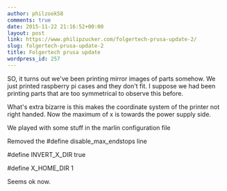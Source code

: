 ```yaml
---
author: philzook58
comments: true
date: 2015-11-22 21:16:52+00:00
layout: post
link: https://www.philipzucker.com/folgertech-prusa-update-2/
slug: folgertech-prusa-update-2
title: Folgertech prusa update
wordpress_id: 257
---
```


SO, it turns out we've been printing mirror images of parts somehow. We just printed raspberry pi cases and they don't fit. I suppose we had been printing parts that are too symmetrical to observe this before.

What's extra bizarre is this makes the coordinate system of the printer not right handed. Now the maximum of x is towards the power supply side.

We played with some stuff in the marlin configuration file

Removed the #define disable_max_endstops line

#define INVERT_X_DIR true

#define X_HOME_DIR 1

Seems ok now.
